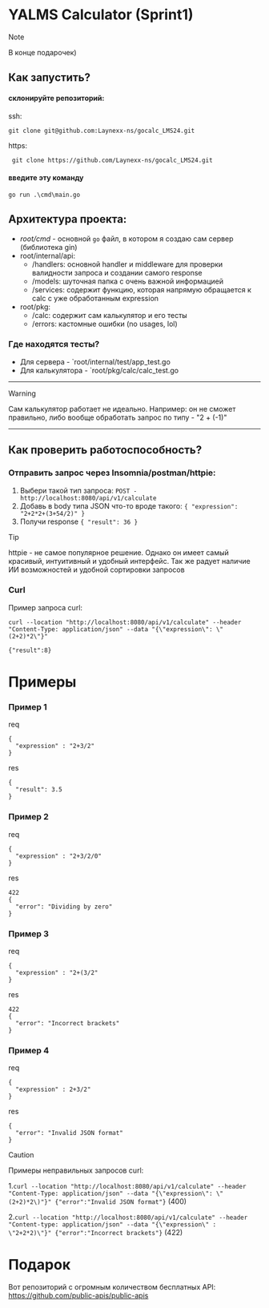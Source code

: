 # YALMS Calculator (Sprint1)


>[!NOTE]
> В конце подарочек)


## Как запустить?

#### склонируйте репозиторий:
ssh:
~~~
git clone git@github.com:Laynexx-ns/gocalc_LMS24.git
~~~
https:
~~~
 git clone https://github.com/Laynexx-ns/gocalc_LMS24.git
~~~


#### введите эту команду 
~~~
go run .\cmd\main.go
 ~~~

## Архитектура проекта:

- *root/cmd* - основной `go` файл, в котором я создаю сам сервер (библиотека gin) 
- root/internal/api:
	- /handlers: основной handler и middleware для проверки валидности запроса и создании самого response
	- /models: шуточная папка с очень важной информацией
	- /services: содержит функцию, которая напрямую обращается к calc с уже обработанным expression
- root/pkg:
	- /calc: содержит сам калькулятор и его тесты
	- /errors: кастомные ошибки (no usages, lol)


### Где находятся тесты?

* Для сервера - `root/internal/test/app_test.go
* Для калькулятора - `root/pkg/calc/calc_test.go

___

>[!WARNING]
>Сам калькулятор работает не идеально.
>Например: он не сможет правильно, либо вообще обработать запрос по типу - "2 + (-1)"
>

___

## Как проверить работоспособность? 


### Отправить запрос через Insomnia/postman/httpie:


1. Выбери такой тип запроса:
`POST - http://localhost:8080/api/v1/calculate`
2. Добавь в body типа JSON что-то вроде такого:
 `{
  "expression": "2+2*2+(3+54/2)"
}
`
3. Получи response `{
	"result": 36
}`

>[!TIP]
>httpie - не самое популярное решение. Однако он имеет самый красивый, интуитивный и  удобный интерфейс. Так же радует наличие ИИ возможностей и удобной сортировки запросов
>


### Curl
Пример запроса curl:
~~~shell
curl --location "http://localhost:8080/api/v1/calculate" --header "Content-Type: application/json" --data "{\"expression\": \"(2+2)*2\"}"

{"result":8}
~~~




# Примеры 


### Пример 1

req
~~~
{
  "expression" : "2+3/2"
}
~~~
res
~~~
{
  "result": 3.5
}
~~~

### Пример 2

req
~~~
{
  "expression" : "2+3/2/0"
}
~~~
res
~~~
422
{
  "error": "Dividing by zero"
}
~~~

### Пример 3

req
~~~
{
  "expression" : "2+(3/2"
}
~~~
res
~~~
422
{
  "error": "Incorrect brackets"
}
~~~

### Пример 4

req
~~~
{
  "expression" : 2+3/2"
}
~~~
res
~~~
{
  "error": "Invalid JSON format"
}
~~~



> [!CAUTION]
> Примеры неправильных запросов curl:
> 
> 1.`curl --location "http://localhost:8080/api/v1/calculate" --header "Content-Type: application/json" --data "{\"expression\": \"(2+2)*2\)"}"
{"error":"Invalid JSON format"}` (400)
> 
> 2.`curl --location "http://localhost:8080/api/v1/calculate" --header "Content-type: application/json" --data "{\"expression\" : \"2+2*2)\"}"
{"error":"Incorrect brackets"}` (422)
>



# Подарок

Вот репозиторий с огромным количеством бесплатных API:
https://github.com/public-apis/public-apis